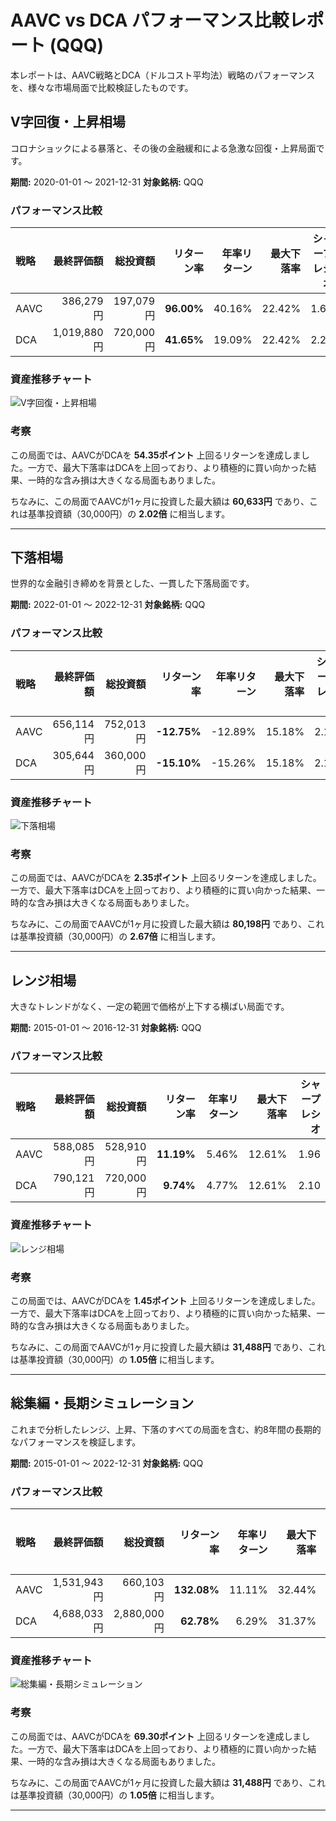 # AAVC vs DCA パフォーマンス比較レポート (QQQ)

本レポートは、AAVC戦略とDCA（ドルコスト平均法）戦略のパフォーマンスを、様々な市場局面で比較検証したものです。

## V字回復・上昇相場

コロナショックによる暴落と、その後の金融緩和による急激な回復・上昇局面です。

**期間:** 2020-01-01 〜 2021-12-31
**対象銘柄:** QQQ

### パフォーマンス比較

| 戦略   | 最終評価額      | 総投資額     | リターン率      | 年率リターン | 最大下落率  | シャープレシオ |
| :--- | ---------: | -------: | ---------: | -----: | -----: | ------: |
| AAVC |   386,279円 | 197,079円 | **96.00%** | 40.16% | 22.42% |    1.63 |
| DCA  | 1,019,880円 | 720,000円 | **41.65%** | 19.09% | 22.42% |    2.20 |

### 資産推移チャート

![V字回復・上昇相場](charts/QQQ_V字回復・上昇相場.png)

### 考察
この局面では、AAVCがDCAを **54.35ポイント** 上回るリターンを達成しました。一方で、最大下落率はDCAを上回っており、より積極的に買い向かった結果、一時的な含み損は大きくなる局面もありました。

ちなみに、この局面でAAVCが1ヶ月に投資した最大額は **60,633円** であり、これは基準投資額（30,000円）の **2.02倍** に相当します。

---

## 下落相場

世界的な金融引き締めを背景とした、一貫した下落局面です。

**期間:** 2022-01-01 〜 2022-12-31
**対象銘柄:** QQQ

### パフォーマンス比較

| 戦略   | 最終評価額    | 総投資額     | リターン率       | 年率リターン  | 最大下落率  | シャープレシオ |
| :--- | -------: | -------: | ----------: | ------: | -----: | ------: |
| AAVC | 656,114円 | 752,013円 | **-12.75%** | -12.89% | 15.18% |    2.16 |
| DCA  | 305,644円 | 360,000円 | **-15.10%** | -15.26% | 15.18% |    2.13 |

### 資産推移チャート

![下落相場](charts/QQQ_下落相場.png)

### 考察
この局面では、AAVCがDCAを **2.35ポイント** 上回るリターンを達成しました。一方で、最大下落率はDCAを上回っており、より積極的に買い向かった結果、一時的な含み損は大きくなる局面もありました。

ちなみに、この局面でAAVCが1ヶ月に投資した最大額は **80,198円** であり、これは基準投資額（30,000円）の **2.67倍** に相当します。

---

## レンジ相場

大きなトレンドがなく、一定の範囲で価格が上下する横ばい局面です。

**期間:** 2015-01-01 〜 2016-12-31
**対象銘柄:** QQQ

### パフォーマンス比較

| 戦略   | 最終評価額    | 総投資額     | リターン率      | 年率リターン | 最大下落率  | シャープレシオ |
| :--- | -------: | -------: | ---------: | -----: | -----: | ------: |
| AAVC | 588,085円 | 528,910円 | **11.19%** |  5.46% | 12.61% |    1.96 |
| DCA  | 790,121円 | 720,000円 |  **9.74%** |  4.77% | 12.61% |    2.10 |

### 資産推移チャート

![レンジ相場](charts/QQQ_レンジ相場.png)

### 考察
この局面では、AAVCがDCAを **1.45ポイント** 上回るリターンを達成しました。一方で、最大下落率はDCAを上回っており、より積極的に買い向かった結果、一時的な含み損は大きくなる局面もありました。

ちなみに、この局面でAAVCが1ヶ月に投資した最大額は **31,488円** であり、これは基準投資額（30,000円）の **1.05倍** に相当します。

---

## 総集編・長期シミュレーション

これまで分析したレンジ、上昇、下落のすべての局面を含む、約8年間の長期的なパフォーマンスを検証します。

**期間:** 2015-01-01 〜 2022-12-31
**対象銘柄:** QQQ

### パフォーマンス比較

| 戦略   | 最終評価額      | 総投資額       | リターン率       | 年率リターン | 最大下落率  | シャープレシオ |
| :--- | ---------: | ---------: | ----------: | -----: | -----: | ------: |
| AAVC | 1,531,943円 |   660,103円 | **132.08%** | 11.11% | 32.44% |    1.14 |
| DCA  | 4,688,033円 | 2,880,000円 |  **62.78%** |  6.29% | 31.37% |    1.40 |

### 資産推移チャート

![総集編・長期シミュレーション](charts/QQQ_総集編・長期シミュレーション.png)

### 考察
この局面では、AAVCがDCAを **69.30ポイント** 上回るリターンを達成しました。一方で、最大下落率はDCAを上回っており、より積極的に買い向かった結果、一時的な含み損は大きくなる局面もありました。

ちなみに、この局面でAAVCが1ヶ月に投資した最大額は **31,488円** であり、これは基準投資額（30,000円）の **1.05倍** に相当します。

---

